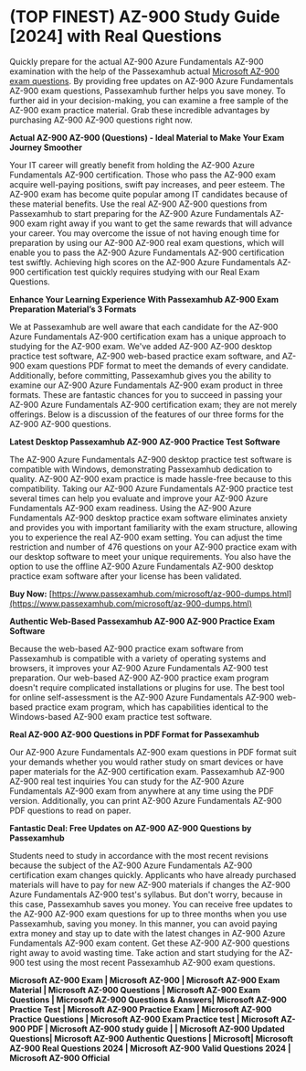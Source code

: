 <h1>(TOP FINEST) AZ-900 Study Guide [2024] with Real Questions</h1>

Quickly prepare for the actual AZ-900 Azure Fundamentals AZ-900 examination with the help of the Passexamhub actual [Microsoft AZ-900 exam questions](https://www.passexamhub.com/microsoft/az-900-dumps.html). By providing free updates on AZ-900 Azure Fundamentals AZ-900 exam questions, Passexamhub further helps you save money. To further aid in your decision-making, you can examine a free sample of the AZ-900 exam practice material. Grab these incredible advantages by purchasing AZ-900 AZ-900 questions right now.

**Actual AZ-900 AZ-900 (Questions) - Ideal Material to Make Your Exam Journey Smoother**

Your IT career will greatly benefit from holding the AZ-900 Azure Fundamentals AZ-900 certification. Those who pass the AZ-900 exam acquire well-paying positions, swift pay increases, and peer esteem. The AZ-900 exam has become quite popular among IT candidates because of these material benefits. Use the real AZ-900 AZ-900 questions from Passexamhub to start preparing for the AZ-900 Azure Fundamentals AZ-900 exam right away if you want to get the same rewards that will advance your career. You may overcome the issue of not having enough time for preparation by using our AZ-900 AZ-900 real exam questions, which will enable you to pass the AZ-900 Azure Fundamentals AZ-900 certification test swiftly. Achieving high scores on the AZ-900 Azure Fundamentals AZ-900 certification test quickly requires studying with our Real Exam Questions.

**Enhance Your Learning Experience With Passexamhub AZ-900 Exam Preparation Material’s 3 Formats**

We at Passexamhub are well aware that each candidate for the AZ-900 Azure Fundamentals AZ-900 certification exam has a unique approach to studying for the AZ-900 exam. We've added AZ-900 AZ-900 desktop practice test software, AZ-900 web-based practice exam software, and AZ-900 exam questions PDF format to meet the demands of every candidate. Additionally, before committing, Passexamhub gives you the ability to examine our AZ-900 Azure Fundamentals AZ-900 exam product in three formats. These are fantastic chances for you to succeed in passing your AZ-900 Azure Fundamentals AZ-900 certification exam; they are not merely offerings. Below is a discussion of the features of our three forms for the AZ-900 AZ-900 questions.

**Latest Desktop Passexamhub AZ-900 AZ-900 Practice Test Software**

The AZ-900 Azure Fundamentals AZ-900 desktop practice test software is compatible with Windows, demonstrating Passexamhub dedication to quality. AZ-900 AZ-900 exam practice is made hassle-free because to this compatibility. Taking our AZ-900 Azure Fundamentals AZ-900 practice test several times can help you evaluate and improve your AZ-900 Azure Fundamentals AZ-900 exam readiness. Using the AZ-900 Azure Fundamentals AZ-900 desktop practice exam software eliminates anxiety and provides you with important familiarity with the exam structure, allowing you to experience the real AZ-900 exam setting. You can adjust the time restriction and number of 476 questions on your AZ-900 practice exam with our desktop software to meet your unique requirements. You also have the option to use the offline AZ-900 Azure Fundamentals AZ-900 desktop practice exam software after your license has been validated.

**Buy Now:** [https://www.passexamhub.com/microsoft/az-900-dumps.html](https://www.passexamhub.com/microsoft/az-900-dumps.html)

**Authentic Web-Based Passexamhub AZ-900 AZ-900 Practice Exam Software**

Because the web-based AZ-900 practice exam software from Passexamhub is compatible with a variety of operating systems and browsers, it improves your AZ-900 Azure Fundamentals AZ-900 test preparation. Our web-based AZ-900 AZ-900 practice exam program doesn't require complicated installations or plugins for use. The best tool for online self-assessment is the AZ-900 Azure Fundamentals AZ-900 web-based practice exam program, which has capabilities identical to the Windows-based AZ-900 exam practice test software.

**Real AZ-900 AZ-900 Questions in PDF Format for Passexamhub**

Our AZ-900 Azure Fundamentals AZ-900 exam questions in PDF format suit your demands whether you would rather study on smart devices or have paper materials for the AZ-900 certification exam. Passexamhub AZ-900 AZ-900 real test inquiries You can study for the AZ-900 Azure Fundamentals AZ-900 exam from anywhere at any time using the PDF version. Additionally, you can print AZ-900 Azure Fundamentals AZ-900 PDF questions to read on paper.

**Fantastic Deal: Free Updates on AZ-900 AZ-900 Questions by Passexamhub**

Students need to study in accordance with the most recent revisions because the subject of the AZ-900 Azure Fundamentals AZ-900 certification exam changes quickly. Applicants who have already purchased materials will have to pay for new AZ-900 materials if changes the AZ-900 Azure Fundamentals AZ-900 test's syllabus. But don't worry, because in this case, Passexamhub saves you money. You can receive free updates to the AZ-900 AZ-900 exam questions for up to three months when you use Passexamhub, saving you money. In this manner, you can avoid paying extra money and stay up to date with the latest changes in AZ-900 Azure Fundamentals AZ-900 exam content. Get these AZ-900 AZ-900 questions right away to avoid wasting time. Take action and start studying for the AZ-900 test using the most recent Passexamhub AZ-900 exam questions.

**Microsoft AZ-900 Exam | Microsoft AZ-900 | Microsoft AZ-900 Exam Material | Microsoft AZ-900 Questions | Microsoft AZ-900 Exam Questions | Microsoft AZ-900 Questions & Answers| Microsoft AZ-900 Practice Test | Microsoft AZ-900 Practice Exam | Microsoft AZ-900 Practice Questions | Microsoft AZ-900 Exam Practice test | Microsoft AZ-900 PDF | Microsoft AZ-900 study guide | | Microsoft AZ-900 Updated Questions| Microsoft AZ-900 Authentic Questions | Microsoft| Microsoft AZ-900 Real Questions 2024 | Microsoft AZ-900 Valid Questions 2024 | Microsoft AZ-900 Official**
